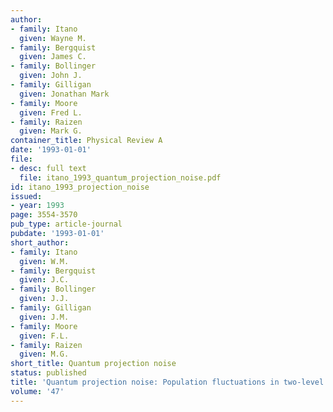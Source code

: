 ```yaml
---
author:
- family: Itano
  given: Wayne M.
- family: Bergquist
  given: James C.
- family: Bollinger
  given: John J.
- family: Gilligan
  given: Jonathan Mark
- family: Moore
  given: Fred L.
- family: Raizen
  given: Mark G.
container_title: Physical Review A
date: '1993-01-01'
file:
- desc: full text
  file: itano_1993_quantum_projection_noise.pdf
id: itano_1993_projection_noise
issued:
- year: 1993
page: 3554-3570
pub_type: article-journal
pubdate: '1993-01-01'
short_author:
- family: Itano
  given: W.M.
- family: Bergquist
  given: J.C.
- family: Bollinger
  given: J.J.
- family: Gilligan
  given: J.M.
- family: Moore
  given: F.L.
- family: Raizen
  given: M.G.
short_title: Quantum projection noise
status: published
title: 'Quantum projection noise: Population fluctuations in two-level systems'
volume: '47'
---
```

